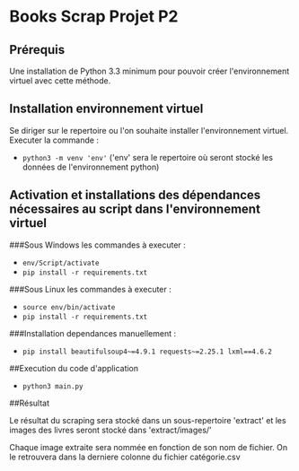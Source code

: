 # __Books Scrap Projet P2__

## Prérequis
Une installation de Python 3.3 minimum pour pouvoir créer l'environnement virtuel avec cette méthode.

## Installation environnement virtuel
Se diriger sur le repertoire ou l'on souhaite installer l'environnement virtuel.
Executer la commande :
* `python3 -m venv 'env'` ('env' sera le repertoire où seront stocké les données de l'environnement 
python)

## Activation et installations des dépendances nécessaires au script dans l'environnement virtuel
###Sous Windows les commandes à executer :
* `env/Script/activate`
* `pip install -r requirements.txt`

###Sous Linux les commandes à executer : 
* `source env/bin/activate`
* `pip install -r requirements.txt`

###Installation dependances manuellement :
* `pip install beautifulsoup4~=4.9.1 requests~=2.25.1 lxml==4.6.2` 

##Execution du code d'application

* `python3 main.py`

##Résultat

Le résultat du scraping sera stocké dans un sous-repertoire 'extract' et les images des livres seront stocké 
dans 'extract/images/'

Chaque image extraite sera nommée en fonction de son nom de fichier. On le retrouvera dans la derniere colonne 
du fichier catégorie.csv  